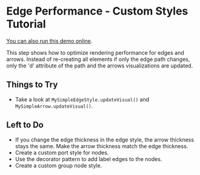 <!--
 //////////////////////////////////////////////////////////////////////////////
 // @license
 // This demo file is part of yFiles for HTML 2.3.0.3.
 // Use is subject to license terms.
 //
 // Copyright (c) 2000-2020 by yWorks GmbH, Vor dem Kreuzberg 28,
 // 72070 Tuebingen, Germany. All rights reserved.
 //
 //////////////////////////////////////////////////////////////////////////////
-->
# Edge Performance - Custom Styles Tutorial

[You can also run this demo online](https://live.yworks.com/demos/02-tutorial-custom-styles/21-edge-performance/index.html).

This step shows how to optimize rendering performance for edges and arrows. Instead of re-creating all elements if only the edge path changes, only the 'd' attribute of the path and the arrows visualizations are updated.

## Things to Try

- Take a look at `MySimpleEdgeStyle.updateVisual()` and `MySimpleArrow.updateVisual()`.

## Left to Do

- If you change the edge thickness in the edge style, the arrow thickness stays the same. Make the arrow thickness match the edge thickness.
- Create a custom port style for nodes.
- Use the decorator pattern to add label edges to the nodes.
- Create a custom group node style.
